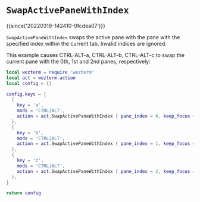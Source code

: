 # `SwapActivePaneWithIndex`

{{since('20220319-142410-0fcdea07')}}

`SwapActivePaneWithIndex` swaps the active pane with the pane with the specified
index within the current tab.  Invalid indices are ignored.

This example causes CTRL-ALT-a, CTRL-ALT-b, CTRL-ALT-c to swap the current pane
with the 0th, 1st and 2nd panes, respectively:

```lua
local wezterm = require 'wezterm'
local act = wezterm.action
local config = {}

config.keys = {
  {
    key = 'a',
    mods = 'CTRL|ALT',
    action = act.SwapActivePaneWithIndex { pane_index = 0, keep_focus = true },
  },
  {
    key = 'b',
    mods = 'CTRL|ALT',
    action = act.SwapActivePaneWithIndex { pane_index = 1, keep_focus = true },
  },
  {
    key = 'c',
    mods = 'CTRL|ALT',
    action = act.SwapActivePaneWithIndex { pane_index = 2, keep_focus = true },
  },
}

return config
```
